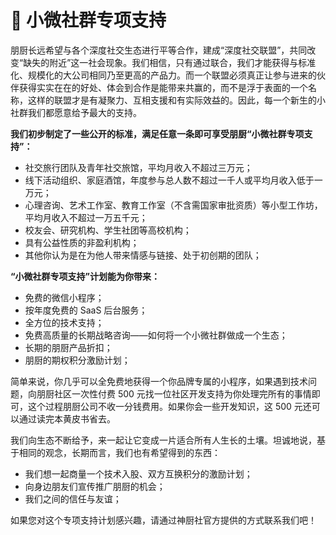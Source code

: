 # 🦸 小微社群专项支持

朋厨长远希望与各个深度社交生态进行平等合作，建成“深度社交联盟”，共同改变“缺失的附近”这一社会现象。我们相信，只有通过联合，我们才能获得与标准化、规模化的大公司相同乃至更高的产品力。而一个联盟必须真正让参与进来的伙伴获得实实在在的好处、体会到合作是能带来共赢的，而不是浮于表面的一个名称，这样的联盟才是有凝聚力、互相支援和有实际效益的。因此，每一个新生的小社群我们都愿意给予最大的支持。



**我们初步制定了一些公开的标准，满足任意一条即可享受朋厨“小微社群专项支持”：**

* 社交旅行团队及青年社交旅馆，平均月收入不超过三万元；
* 线下活动组织、家庭酒馆，年度参与总人数不超过一千人或平均月收入低于一万元；
* 心理咨询、艺术工作室、教育工作室（不含需国家审批资质）等小型工作坊，平均月收入不超过一万五千元；
* 校友会、研究机构、学生社团等高校机构；
* 具有公益性质的非盈利机构；
* 其他你认为是在为他人带来情感与链接、处于初创期的团队；



**“小微社群专项支持”计划能为你带来：**

* 免费的微信小程序；
* 按年度免费的 SaaS 后台服务；
* 全方位的技术支持；
* 免费高质量的长期战略咨询——如何将一个小微社群做成一个生态；
* 长期的朋厨产品折扣；
* 朋厨的期权积分激励计划；

简单来说，你几乎可以全免费地获得一个你品牌专属的小程序，如果遇到技术问题，向朋厨社区一次性付费 500 元找一位社区开发支持为你处理完所有的事情即可，这个过程朋厨公司不收一分钱费用。如果你会一些开发知识，这 500 元还可以通过读完本黄皮书省去。



我们向生态不断给予，来一起让它变成一片适合所有人生长的土壤。坦诚地说，基于相同的观念，长期而言，我们也有希望得到的东西：

* 我们想一起商量一个技术入股、双方互换积分的激励计划；
* 向身边朋友们宣传推广朋厨的机会；
* 我们之间的信任与友谊；



如果您对这个专项支持计划感兴趣，请通过神厨社官方提供的方式联系我们吧！
